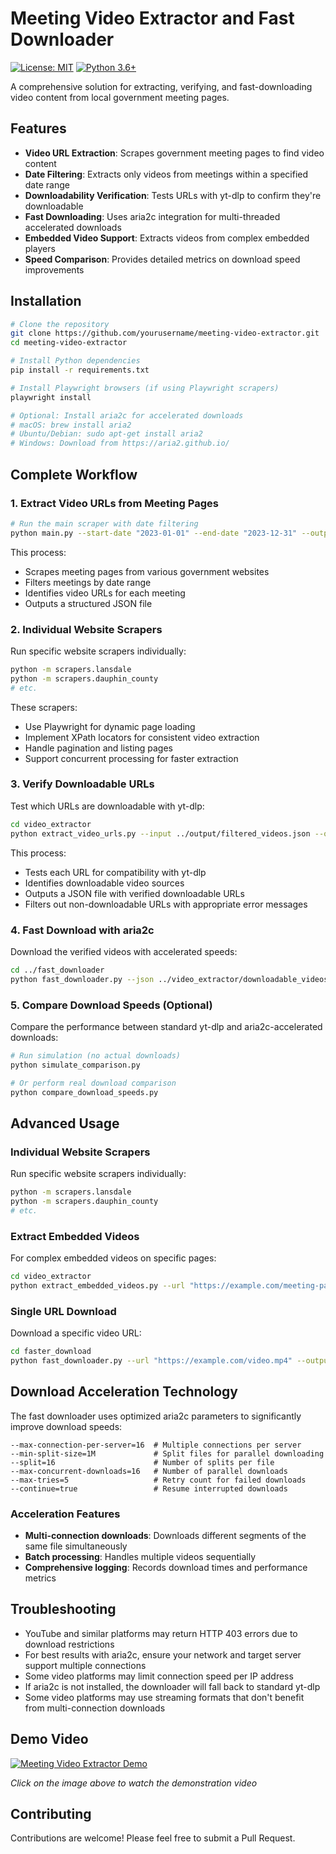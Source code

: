 # Meeting Video Extractor and Fast Downloader

[![License: MIT](https://img.shields.io/badge/License-MIT-blue.svg)](https://opensource.org/licenses/MIT)
[![Python 3.6+](https://img.shields.io/badge/python-3.6+-blue.svg)](https://www.python.org/downloads/)

A comprehensive solution for extracting, verifying, and fast-downloading video content from local government meeting pages.

## Features

- **Video URL Extraction**: Scrapes government meeting pages to find video content
- **Date Filtering**: Extracts only videos from meetings within a specified date range
- **Downloadability Verification**: Tests URLs with yt-dlp to confirm they're downloadable
- **Fast Downloading**: Uses aria2c integration for multi-threaded accelerated downloads
- **Embedded Video Support**: Extracts videos from complex embedded players
- **Speed Comparison**: Provides detailed metrics on download speed improvements

## Installation

```bash
# Clone the repository
git clone https://github.com/yourusername/meeting-video-extractor.git
cd meeting-video-extractor

# Install Python dependencies
pip install -r requirements.txt

# Install Playwright browsers (if using Playwright scrapers)
playwright install

# Optional: Install aria2c for accelerated downloads
# macOS: brew install aria2
# Ubuntu/Debian: sudo apt-get install aria2
# Windows: Download from https://aria2.github.io/
```

## Complete Workflow

### 1. Extract Video URLs from Meeting Pages

```bash
# Run the main scraper with date filtering
python main.py --start-date "2023-01-01" --end-date "2023-12-31" --output output/filtered_videos.json
```

This process:
- Scrapes meeting pages from various government websites
- Filters meetings by date range
- Identifies video URLs for each meeting
- Outputs a structured JSON file

### 2. Individual Website Scrapers

Run specific website scrapers individually:

```bash
python -m scrapers.lansdale
python -m scrapers.dauphin_county
# etc.
```

These scrapers:
- Use Playwright for dynamic page loading
- Implement XPath locators for consistent video extraction
- Handle pagination and listing pages
- Support concurrent processing for faster extraction

### 3. Verify Downloadable URLs

Test which URLs are downloadable with yt-dlp:

```bash
cd video_extractor
python extract_video_urls.py --input ../output/filtered_videos.json --output downloadable_videos.json
```

This process:
- Tests each URL for compatibility with yt-dlp
- Identifies downloadable video sources
- Outputs a JSON file with verified downloadable URLs
- Filters out non-downloadable URLs with appropriate error messages

### 4. Fast Download with aria2c

Download the verified videos with accelerated speeds:

```bash
cd ../fast_downloader
python fast_downloader.py --json ../video_extractor/downloadable_videos.json --output-dir downloads
```

### 5. Compare Download Speeds (Optional)

Compare the performance between standard yt-dlp and aria2c-accelerated downloads:

```bash
# Run simulation (no actual downloads)
python simulate_comparison.py

# Or perform real download comparison
python compare_download_speeds.py
```

## Advanced Usage

### Individual Website Scrapers

Run specific website scrapers individually:

```bash
python -m scrapers.lansdale
python -m scrapers.dauphin_county
# etc.
```

### Extract Embedded Videos

For complex embedded videos on specific pages:

```bash
cd video_extractor
python extract_embedded_videos.py --url "https://example.com/meeting-page"
```

### Single URL Download

Download a specific video URL:

```bash
cd faster_download
python fast_downloader.py --url "https://example.com/video.mp4" --output-dir downloads
```

## Download Acceleration Technology

The fast downloader uses optimized aria2c parameters to significantly improve download speeds:

```
--max-connection-per-server=16  # Multiple connections per server
--min-split-size=1M             # Split files for parallel downloading
--split=16                      # Number of splits per file
--max-concurrent-downloads=16   # Number of parallel downloads
--max-tries=5                   # Retry count for failed downloads
--continue=true                 # Resume interrupted downloads
```

### Acceleration Features

- **Multi-connection downloads**: Downloads different segments of the same file simultaneously
- **Batch processing**: Handles multiple videos sequentially
- **Comprehensive logging**: Records download times and performance metrics


## Troubleshooting

- YouTube and similar platforms may return HTTP 403 errors due to download restrictions
- For best results with aria2c, ensure your network and target server support multiple connections
- Some video platforms may limit connection speed per IP address
- If aria2c is not installed, the downloader will fall back to standard yt-dlp
- Some video platforms may use streaming formats that don't benefit from multi-connection downloads


## Demo Video

[![Meeting Video Extractor Demo](https://img.youtube.com/vi/DA5Q_00pqL8/0.jpg)](https://www.youtube.com/watch?v=DA5Q_00pqL8)

*Click on the image above to watch the demonstration video*


## Contributing

Contributions are welcome! Please feel free to submit a Pull Request.

